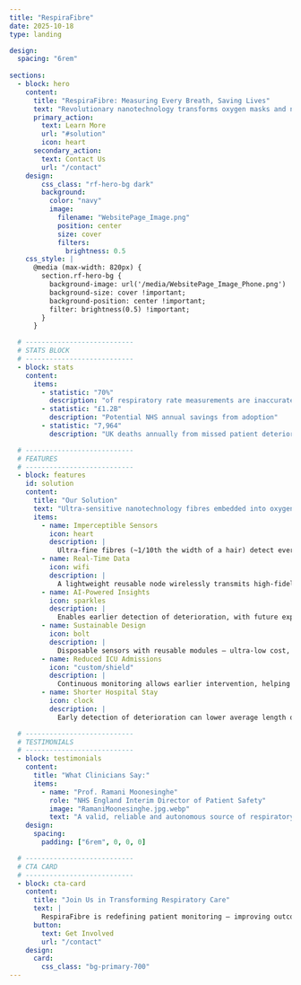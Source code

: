 ```yaml
---
title: "RespiraFibre"
date: 2025-10-18
type: landing

design:
  spacing: "6rem"
  
sections:
  - block: hero
    content:
      title: "RespiraFibre: Measuring Every Breath, Saving Lives"
      text: "Revolutionary nanotechnology transforms oxygen masks and nasal cannulae into life-saving sensors — continuous, unobtrusive respiratory monitoring for earlier detection of patient deterioration."
      primary_action:
        text: Learn More
        url: "#solution"
        icon: heart
      secondary_action:
        text: Contact Us
        url: "/contact"
    design:
        css_class: "rf-hero-bg dark"
        background:
          color: "navy"
          image:
            filename: "WebsitePage_Image.png"
            position: center
            size: cover
            filters:
              brightness: 0.5
    css_style: |
      @media (max-width: 820px) {
        section.rf-hero-bg {
          background-image: url('/media/WebsitePage_Image_Phone.png') !important;
          background-size: cover !important;
          background-position: center !important;
          filter: brightness(0.5) !important;
        }
      }

  # ---------------------------
  # STATS BLOCK
  # ---------------------------
  - block: stats
    content:
      items:
        - statistic: "70%"
          description: "of respiratory rate measurements are inaccurate"
        - statistic: "£1.2B"
          description: "Potential NHS annual savings from adoption"
        - statistic: "7,964"
          description: "UK deaths annually from missed patient deterioration"

  # ---------------------------
  # FEATURES
  # ---------------------------
  - block: features
    id: solution
    content:
      title: "Our Solution"
      text: "Ultra-sensitive nanotechnology fibres embedded into oxygen-delivery devices for accurate, continuous respiratory monitoring."
      items:
        - name: Imperceptible Sensors
          icon: heart
          description: |
            Ultra-fine fibres (~1/10th the width of a hair) detect every breath without discomfort or workflow disruption.
        - name: Real-Time Data
          icon: wifi
          description: |
            A lightweight reusable node wirelessly transmits high-fidelity breathing data to secure hospital systems (e.g. EPIC).
        - name: AI-Powered Insights
          icon: sparkles
          description: |
            Enables earlier detection of deterioration, with future expansion to classify cough, speech, and shortness of breath.
        - name: Sustainable Design
          icon: bolt
          description: |
            Disposable sensors with reusable modules — ultra-low cost, zero electronic waste, scalable globally.
        - name: Reduced ICU Admissions
          icon: "custom/shield"
          description: |
            Continuous monitoring allows earlier intervention, helping to reduce ICU admissions and improve patient outcomes.
        - name: Shorter Hospital Stay
          icon: clock
          description: |
            Early detection of deterioration can lower average length of stay (LoS), freeing beds and reducing costs.

  # ---------------------------
  # TESTIMONIALS
  # ---------------------------
  - block: testimonials
    content:
      title: "What Clinicians Say:"
      items:
        - name: "Prof. Ramani Moonesinghe"
          role: "NHS England Interim Director of Patient Safety"
          image: "RamaniMoonesinghe.jpg.webp"
          text: "A valid, reliable and autonomous source of respiratory rate data would be enormously valuable"
    design:
      spacing:
        padding: ["6rem", 0, 0, 0]

  # ---------------------------
  # CTA CARD
  # ---------------------------
  - block: cta-card
    content:
      title: "Join Us in Transforming Respiratory Care"
      text: |
        RespiraFibre is redefining patient monitoring — improving outcomes, supporting clinicians, and enabling a new era of digital health.
      button:
        text: Get Involved
        url: "/contact"
    design:
      card:
        css_class: "bg-primary-700"
---
```

